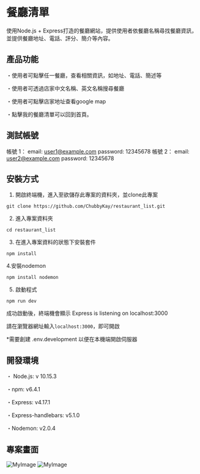# 餐廳清單 
使用Node.js + Express打造的餐廳網站，提供使用者依餐廳名稱尋找餐廳資訊，並提供餐廳地址、電話、評分、簡介等內容。

## 產品功能 
・使用者可點擊任一餐廳，查看相關資訊，如地址、電話、簡述等

・使用者可透過店家中文名稱、英文名稱搜尋餐廳

・使用者可點擊店家地址查看google map

・點擊我的餐廳清單可以回到首頁。

## 測試帳號

帳號 1：
email: user1@example.com
password: 12345678
帳號 2：
email: user2@example.com
password: 12345678



## 安裝方式 
1. 開啟終端機，進入至欲儲存此專案的資料夾，並clone此專案

`git clone https://github.com/ChubbyKay/restaurant_list.git`

2. 進入專案資料夾

`cd restaurant_list `

3. 在進入專案資料的狀態下安裝套件

`npm install`

4.安裝nodemon

`npm install nodemon`

5. 啟動程式

`npm run dev`

成功啟動後，終端機會顯示 Express is listening on localhost:3000

請在瀏覽器網址輸入` localhost:3000 `，即可開啟

*需要創建 .env.development 以便在本機端開啟伺服器


## 開發環境
・ Node.js: v 10.15.3

・npm: v6.4.1

・Express: v4.17.1

・Express-handlebars: v5.1.0

・Nodemon: v2.0.4


## 專案畫面
![MyImage](https://upload.cc/i1/2020/07/19/rjQtAW.jpg)
![MyImage](https://upload.cc/i1/2020/07/19/IgdGBa.jpg)
